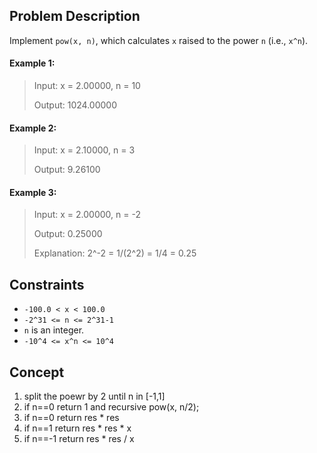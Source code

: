 ## Problem Description

Implement `pow(x, n)`, which calculates `x` raised to the power `n` (i.e., `x^n`).

#### Example 1:
> Input: x = 2.00000, n = 10
>
> Output: 1024.00000

#### Example 2:
> Input: x = 2.10000, n = 3
>
> Output: 9.26100

#### Example 3:
> Input: x = 2.00000, n = -2
>
> Output: 0.25000
>
> Explanation: 2^-2 = 1/(2^2) = 1/4 = 0.25

## Constraints

- `-100.0 < x < 100.0`
- `-2^31 <= n <= 2^31-1`
- `n` is an integer.
- `-10^4 <= x^n <= 10^4`

## Concept
1. split the poewr by 2 until n in [-1,1]
2. if n==0 return 1 and recursive pow(x, n/2);   
3. if n==0 return res * res
4. if n==1 return res * res * x
5. if n==-1 return res * res / x
